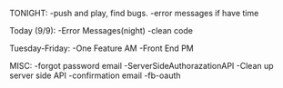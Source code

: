 TONIGHT: 
  -push and play, find bugs.
  -error messages if have time

Today (9/9):
  -Error Messages(night)
  -clean code

Tuesday-Friday:
  -One Feature AM
  -Front End PM

MISC:
  -forgot password email
  -ServerSideAuthorazationAPI
  -Clean up server side API
  -confirmation email
  -fb-oauth

